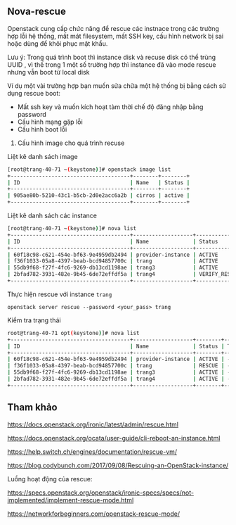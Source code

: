 ## Nova-rescue

Openstack cung cấp chức năng để rescue các instnace trong các trường hợp lỗi hệ thống, mất mát filesystem, mất SSH key, cấu hình network bị sai hoặc dùng để khôi phục mật khẩu.

Lưu ý: Trong quá trình boot thì instance disk và recuse disk có thể trùng UUID , vì thế trong 1 một số trường hợp thì instance đã vào mode rescue nhưng vẫn boot từ local disk

Ví dụ một vài trường hợp bạn muốn sửa chữa một hệ thống bị bằng cách sử dụng rescue boot:

* Mất ssh key và muốn kích hoạt tàm thời chế độ đăng nhập bằng password
* Cấu hình mạng gặp lỗi
* Cấu hình boot lỗi


1. Cấu hình image cho quá trình recuse

Liệt kê danh sách image

```sh
[root@trang-40-71 ~(keystone)]# openstack image list
+--------------------------------------+--------+--------+
| ID                                   | Name   | Status |
+--------------------------------------+--------+--------+
| 905ae80b-5210-43c1-b5cb-2d0e2acc6a2b | cirros | active |
+--------------------------------------+--------+--------+
```

Liệt kê danh sách các instance 

```sh
[root@trang-40-71 ~(keystone)]# nova list
+--------------------------------------+-------------------+---------------+------------+-------------+----------------------------------------+
| ID                                   | Name              | Status        | Task State | Power State | Networks                               |
+--------------------------------------+-------------------+---------------+------------+-------------+----------------------------------------+
| 60f18c98-c621-454e-bf63-9e4959db2494 | provider-instance | ACTIVE        | -          | Running     | provider=192.168.40.124                |
| f36f1033-05a8-4397-beab-bcd94857700c | trang             | ACTIVE        | -          | Running     | provider=192.168.40.122                |
| 55db9f68-f27f-4fc6-9269-db13cd1198ae | trang3            | ACTIVE        | -          | Running     | selfservice=10.10.10.7, 192.168.40.126 |
| 2bfad782-3931-482e-9b45-6de72effdf5a | trang4            | VERIFY_RESIZE | -          | Running     | provider=192.168.40.123                |
+--------------------------------------+-------------------+---------------+------------+-------------+----------------------------------------+
```

Thực hiện rescue với instance `trang`

	openstack server rescue --password <your_pass> trang

Kiểm tra trạng thái 

```sh
root@trang-40-71 opt(keystone)]# nova list
+--------------------------------------+-------------------+--------+------------+-------------+----------------------------------------+
| ID                                   | Name              | Status | Task State | Power State | Networks                               |
+--------------------------------------+-------------------+--------+------------+-------------+----------------------------------------+
| 60f18c98-c621-454e-bf63-9e4959db2494 | provider-instance | ACTIVE | -          | Running     | provider=192.168.40.124                |
| f36f1033-05a8-4397-beab-bcd94857700c | trang             | RESCUE | -          | Running     | provider=192.168.40.122                |
| 55db9f68-f27f-4fc6-9269-db13cd1198ae | trang3            | ACTIVE | -          | Running     | selfservice=10.10.10.7, 192.168.40.126 |
| 2bfad782-3931-482e-9b45-6de72effdf5a | trang4            | ACTIVE | -          | Running     | provider=192.168.40.123                |
+--------------------------------------+-------------------+--------+------------+-------------+----------------------------------------+
```



## Tham khảo

https://docs.openstack.org/ironic/latest/admin/rescue.html

https://docs.openstack.org/ocata/user-guide/cli-reboot-an-instance.html

https://help.switch.ch/engines/documentation/rescue-vm/

https://blog.codybunch.com/2017/09/08/Rescuing-an-OpenStack-instance/

Luồng hoạt động của rescue:

https://specs.openstack.org/openstack/ironic-specs/specs/not-implemented/implement-rescue-mode.html

https://networkforbeginners.com/openstack-rescue-mode/